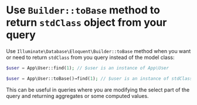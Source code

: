 # Use `Builder::toBase` method to return `stdClass` object from your query

Use `Illuminate\Database\Eloquent\Builder::toBase` method when you want or need to return `stdClass` from you query instead of the model class:

```php
$user = App\User::find(1); // $user is an instance of App\User

$user = App\User::toBase()→find(1); // $user is an instance of stdClass
```

This can be useful in queries where you are modifying the select part of the query and returning aggregates or some computed values.

